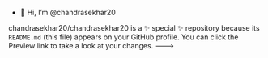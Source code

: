 - 👋 Hi, I’m @chandrasekhar20

chandrasekhar20/chandrasekhar20 is a ✨ special ✨ repository because its `README.md` (this file) appears on your GitHub profile.
You can click the Preview link to take a look at your changes.
--->
